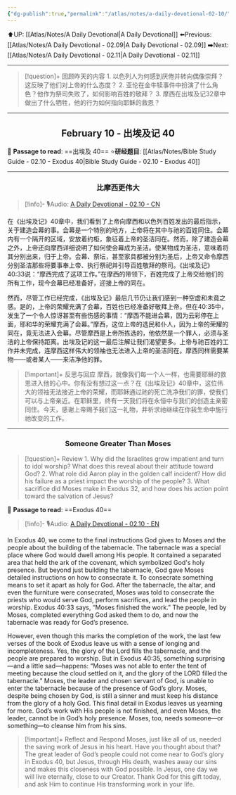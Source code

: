 ```yaml
---
{"dg-publish":true,"permalink":"/atlas/notes/a-daily-devotional-02-10/","noteIcon":""}
---
```


 ⬆️UP: [[Atlas/Notes/A Daily Devotional\|A Daily Devotional]]
⬅️Previous: [[Atlas/Notes/A Daily Devotional - 02.09\|A Daily Devotional - 02.09]]
➡️Next: [[Atlas/Notes/A Daily Devotional - 02.11\|A Daily Devotional - 02.11]]

---

> [!question]+ 回顾昨天的内容
>1.⁠ ⁠以色列人为何感到厌倦并转向偶像崇拜？这反映了他们对上帝的什么态度？
> 2.⁠ ⁠亚伦在金牛犊事件中扮演了什么角色？他作为祭司失败了，如何影响百姓的敬拜？
> 3.⁠ ⁠摩西在出埃及记32章中做出了什么牺牲，他的行为如何指向耶稣的救恩？


---
## <center>February 10 - 出埃及记 40</center>

📖 **Passage to read**: ==出埃及 40==
⭐**研经题目**: [[Atlas/Notes/Bible Study Guide - 02.10 - Exodus 40\|Bible Study Guide - 02.10 - Exodus 40]]

---
### <center>比摩西更伟大</center>

> [!info]- 🎙️Audio: [A Daily Devotional - 02.10 - CN]()

在《出埃及记》40章中，我们看到了上帝向摩西和以色列百姓发出的最后指示，关于建造会幕的事。会幕是一个特别的地方，上帝将在其中与祂的百姓同住。会幕内有一个隔开的区域，安放着约柜，象征着上帝的圣洁同在。然而，除了建造会幕之外，上帝还向摩西详细说明了如何使会幕成为圣洁。使某物成为圣洁，意味着将其分别出来，归于上帝。会幕、祭坛，甚至家具都被分别为圣后，上帝又命令摩西分别圣洁那些将要事奉上帝、执行祭祀并引导百姓敬拜的祭司。《出埃及记》40:33说：“摩西完成了这项工作。”在摩西的带领下，百姓完成了上帝交给他们的所有工作，现今会幕已经准备好，迎接上帝的同在。

然而，尽管工作已经完成，《出埃及记》最后几节仍让我们感到一种空虚和未竟之感。是的，上帝的荣耀充满了会幕，百姓也已经准备好敬拜上帝。但在40:35中，发生了一个令人惊讶甚至有些伤感的事情：“摩西不能进会幕，因为云彩停在上面，耶和华的荣耀充满了会幕。”摩西，这位上帝的选民和仆人，因为上帝的荣耀的同在，竟无法进入会幕。尽管摩西是上帝所拣选的，他依然是一个罪人，必须与圣洁的上帝保持距离。出埃及记的这一最后注解让我们渴望更多。上帝与祂百姓的工作并未完成，连摩西这样伟大的领袖也无法进入上帝的圣洁同在。摩西同样需要某物——或者某人——来洁净他的罪。

> [!important]+ 反思与回应
摩西，就像我们每一个人一样，也需要耶稣的救恩进入他的心中。你有没有想过这一点？在《出埃及记》40章中，这位伟大的领袖无法接近上帝的荣耀，而耶稣通过祂的死亡洗净我们的罪，使我们可以与上帝亲近。在耶稣里，终有一天我们将在永恒中与我们的创造主亲密同住。今天，感谢上帝赐予我们这一礼物，并祈求祂继续在你我生命中施行祂改变的工作。


---
### <center>Someone Greater Than Moses</center>

> [!question]+ Review
> 1.⁠ ⁠Why did the Israelites grow impatient and turn to idol worship? What does this reveal about their attitude toward God?
> 2.⁠ ⁠What role did Aaron play in the golden calf incident? How did his failure as a priest impact the worship of the people?
> 3.⁠ ⁠What sacrifice did Moses make in Exodus 32, and how does his action point toward the salvation of Jesus?

📖 **Passage to read**: ==Exodus 40==

> [!info]- 🎙️Audio: [A Daily Devotional - 02.10 - EN]()  

In Exodus 40, we come to the final instructions God gives to Moses and the people about the building of the tabernacle. The tabernacle was a special place where God would dwell among His people. It contained a separated area that held the ark of the covenant, which symbolized God's holy presence. But beyond just building the tabernacle, God gave Moses detailed instructions on how to consecrate it. To consecrate something means to set it apart as holy for God. After the tabernacle, the altar, and even the furniture were consecrated, Moses was told to consecrate the priests who would serve God, perform sacrifices, and lead the people in worship. Exodus 40:33 says, “Moses finished the work.” The people, led by Moses, completed everything God asked them to do, and now the tabernacle was ready for God’s presence.

However, even though this marks the completion of the work, the last few verses of the book of Exodus leave us with a sense of longing and incompleteness. Yes, the glory of the Lord fills the tabernacle, and the people are prepared to worship. But in Exodus 40:35, something surprising—and a little sad—happens: “Moses was not able to enter the tent of meeting because the cloud settled on it, and the glory of the LORD filled the tabernacle.” Moses, the leader and chosen servant of God, is unable to enter the tabernacle because of the presence of God’s glory. Moses, despite being chosen by God, is still a sinner and must keep his distance from the glory of a holy God. This final detail in Exodus leaves us yearning for more. God’s work with His people is not finished, and even Moses, the leader, cannot be in God’s holy presence. Moses, too, needs someone—or something—to cleanse him from his sins.

> [!important]+ Reflect and Respond
Moses, just like all of us, needed the saving work of Jesus in his heart. Have you thought about that? The great leader of God’s people could not come near to God’s glory in Exodus 40, but Jesus, through His death, washes away our sins and makes this closeness with God possible. In Jesus, one day we will live eternally, close to our Creator. Thank God for this gift today, and ask Him to continue His transforming work in your life.























